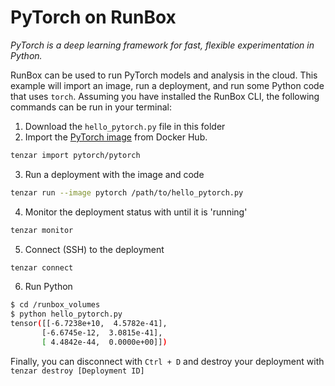 # PyTorch on RunBox

*PyTorch is a deep learning framework for fast, flexible experimentation in Python.*

RunBox can be used to run PyTorch models and analysis in the cloud. This example will import an image, run a deployment, and run some Python code that uses `torch`. Assuming you have installed the RunBox CLI, the following commands can be run in your terminal:

1. Download the `hello_pytorch.py` file in this folder
2. Import the [PyTorch image](https://hub.docker.com/r/pytorch/pytorch/) from Docker Hub.
```bash
tenzar import pytorch/pytorch
```
3. Run a deployment with the image and code
```bash
tenzar run --image pytorch /path/to/hello_pytorch.py
```
4. Monitor the deployment status with until it is 'running'
```bash
tenzar monitor
```
5. Connect (SSH) to the deployment
```bash
tenzar connect
```
6. Run Python
```bash
$ cd /runbox_volumes
$ python hello_pytorch.py
tensor([[-6.7238e+10,  4.5782e-41],
       [-6.6745e-12,  3.0815e-41],
       [ 4.4842e-44,  0.0000e+00]])
```

Finally, you can disconnect with `Ctrl + D` and destroy your deployment with `tenzar destroy [Deployment ID]`
